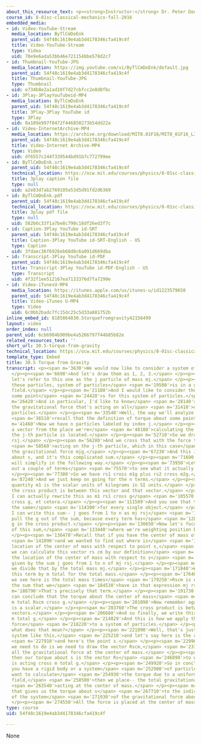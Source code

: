 ```yaml
---
about_this_resource_text: <p><strong>Instructor:</strong> Dr. Peter Dourmashkin</p>
course_id: 8-01sc-classical-mechanics-fall-2016
embedded_media:
- id: Video-YouTube-Stream
  media_location: ByTlCmDoEnk
  parent_uid: 54f48c1619e4ab3d4178346cfa419c4f
  title: Video-YouTube-Stream
  type: Video
  uid: 70e9e6ada53bb46e721154bbe578d2c7
- id: Thumbnail-YouTube-JPG
  media_location: https://img.youtube.com/vi/ByTlCmDoEnk/default.jpg
  parent_uid: 54f48c1619e4ab3d4178346cfa419c4f
  title: Thumbnail-YouTube-JPG
  type: Thumbnail
  uid: e734b8e2a1ad10f7d27cbfcc2e8d8fbc
- id: 3Play-3PlayYouTubeid-MP4
  media_location: ByTlCmDoEnk
  parent_uid: 54f48c1619e4ab3d4178346cfa419c4f
  title: 3Play-3Play YouTube id
  type: 3Play
  uid: 0a109e997f0472f446850273b54dd22a
- id: Video-InternetArchive-MP4
  media_location: https://archive.org/download/MIT8.01F16/MIT8_01F16_L30v05_360p.mp4
  parent_uid: 54f48c1619e4ab3d4178346cfa419c4f
  title: Video-Internet Archive-MP4
  type: Video
  uid: df6557c244f339544bd91b7c772799ee
- id: ByTlCmDoEnk.srt
  parent_uid: 54f48c1619e4ab3d4178346cfa419c4f
  technical_location: https://ocw.mit.edu/courses/physics/8-01sc-classical-mechanics-fall-2016/week-10-rotational-motion/30.5-torque-from-gravity/30.5-torque-from-gravity/ByTlCmDoEnk.srt
  title: 3play caption file
  type: null
  uid: a2e83d7ab2769105e53d5d91fd2d6369
- id: ByTlCmDoEnk.pdf
  parent_uid: 54f48c1619e4ab3d4178346cfa419c4f
  technical_location: https://ocw.mit.edu/courses/physics/8-01sc-classical-mechanics-fall-2016/week-10-rotational-motion/30.5-torque-from-gravity/30.5-torque-from-gravity/ByTlCmDoEnk.pdf
  title: 3play pdf file
  type: null
  uid: 582b6c33f1a7be8c790c18df26ed3f7c
- id: Caption-3Play YouTube id-SRT
  parent_uid: 54f48c1619e4ab3d4178346cfa419c4f
  title: Caption-3Play YouTube id-SRT-English - US
  type: Caption
  uid: 3fdaec36f6926eb68d8c6a091d669dba
- id: Transcript-3Play YouTube id-PDF
  parent_uid: 54f48c1619e4ab3d4178346cfa419c4f
  title: Transcript-3Play YouTube id-PDF-English - US
  type: Transcript
  uid: 4f32f1ee512167ea7133376d7fa7290e
- id: Video-iTunesU-MP4
  media_location: https://itunes.apple.com/us/itunes-u/id1223579658
  parent_uid: 54f48c1619e4ab3d4178346cfa419c4f
  title: Video-iTunes U-MP4
  type: Video
  uid: 6c0bb2badc7fc15dc25c5d33a881752b
inline_embed_id: 8185864830.5torquefromgravity42156499
layout: video
order_index: null
parent_uid: 6cb6984b909be4a5266797f44b85b82e
related_resources_text: ''
short_url: 30.5-torque-from-gravity
technical_location: https://ocw.mit.edu/courses/physics/8-01sc-classical-mechanics-fall-2016/week-10-rotational-motion/30.5-torque-from-gravity/30.5-torque-from-gravity
template_type: Embed
title: 30.5 Torque from Gravity
transcript: <p><span m='3630'>We would now like to consider a system of particles.</span>
  </p><p><span m='6690'>And let's draw them as 1, 2, 3.</span> </p><p><span m='11940'>And
  let's refer to this one as the j particle of mass mj.</span> </p><p><span m='17100'>And
  these particles, system of particles</span> <span m='19500'>is in a gravitational
  field.</span> </p><p><span m='21180'>And I would like to consider the torque about
  some point</span> <span m='24420'>s for this system of particles.</span> </p><p><span
  m='26420'>And in particular, I'd like to know</span> <span m='28140'>how do I treat
  the gravitational force that's acting on all</span> <span m='31410'>of these individual
  particles.</span> </p><p><span m='33540'>Well, the way we'll analyze this is</span>
  <span m='36510'>recall that the definition of torque about some point.</span> </p><p><span
  m='41460'>Now we have n particles labeled by index j.</span> </p><p><span m='46080'>It's
  a vector from the place we're</span> <span m='48180'>calculating the torque to where
  the j-th particle is located.</span> </p><p><span m='52710'>So we draw that vector
  rsj.</span> </p><p><span m='56280'>And we cross that with the force that's</span>
  <span m='58560'>acting on the j-th particle, which in this case</span> <span m='61710'>is
  the gravitational force mjg.</span> </p><p><span m='67230'>And this is the torque
  about s, and it's this complicated sum.</span> </p><p><span m='71690'>But the sum
  will simplify in the following way.</span> </p><p><span m='73950'>Let's just write
  out a couple of terms</span> <span m='75570'>to see what it actually looks like.</span>
  </p><p><span m='77380'>So we have rs1 cross m1g plus rs2 cross m2g.</span> </p><p><span
  m='87240'>And we just keep on going for the n terms.</span> </p><p><span m='90060'>Now
  quantity m1 is the scalar units of kilograms in SI units.</span> </p><p><span m='96270'>But
  the cross product is between this vector and that vector.</span> </p><p><span m='99870'>So
  I can actually rewrite this as m1 rs1 cross g</span> <span m='105570'>plus m2 rs2
  cross g, et cetera.</span> </p><p><span m='111509'>And you see that the g term is
  the same</span> <span m='114300'>for every single object.</span> </p><p><span m='116320'>So
  I can write this sum-- j goes from 1 to n as mj rsj</span> <span m='123900'>and
  pull the g out of the sum, because every term has</span> <span m='128190'>the same
  g in the cross product.</span> </p><p><span m='130650'>Now let's focus on the meaning
  of this sum,</span> <span m='133440'>where we're weighting position by mass.</span>
  </p><p><span m='136470'>Recall that if you have the center of mass of an object,</span>
  <span m='141090'>and we wanted to find out where is</span> <span m='142800'>the
  location of the center of mass with respect to point s,</span> <span m='146880'>then
  we can calculate this vector rs cm by our definition</span> <span m='152910'>that
  the location of the center of mass with respect to s</span> <span m='158940'>is
  given by the sum j goes from 1 to n of mj rsj.</span> </p><p><span m='166860'>And
  we divide that by the total mass mj.</span> </p><p><span m='171840'>We'll denote
  this term by m total for the total mass.</span> </p><p><span m='176460'>So what
  we see here is the total mass times</span> <span m='179250'>Rscm is equal to exactly
  the sum that we</span> <span m='184530'>have in that expression mj rsj.</span> </p><p><span
  m='188790'>That's precisely that term.</span> </p><p><span m='191730'>And so we
  can conclude that the torque about the center of mass</span> <span m='196140'>is
  m total Rscm cross g.</span> </p><p><span m='201090'>Now remember again m total
  is a scalar.</span> </p><p><span m='203760'>The cross product is between these two
  vectors.</span> </p><p><span m='206680'>And so finally, we write this as Rscm cross
  m total g.</span> </p><p><span m='214829'>And this is how we apply the gravitational
  force</span> <span m='218220'>to a system of particles.</span> </p><p><span m='219870'>Now
  what does that mean?</span> </p><p><span m='221890'>Well, that's just denote our
  system like this,</span> <span m='225210'>and let's say here is the center of mass,</span>
  <span m='227910'>and here's the point s.</span> </p><p><span m='229960'>So what
  we need to do is we need to draw the vector Rscm,</span> <span m='237680'>and apply
  all the gravitational force at the center of mass.</span> </p><p><span m='243260'>And
  then our torque about s is the vector Rs</span> <span m='246890'>to where the force
  is acting cross m total g.</span> </p><p><span m='249920'>So in conclusion, when
  you have a rigid body or a system</span> <span m='252980'>of particles, and you
  want to calculate</span> <span m='254930'>the torque due to a uniform gravitational
  field,</span> <span m='258500'>then we place-- the total gravitational force is</span>
  <span m='263540'>acting at the center of mass.</span> </p><p><span m='265490'>And
  that gives us the torque about s</span> <span m='267710'>to the individual torques
  of the system</span> <span m='271930'>of the gravitational force about s.</span>
  </p><p><span m='274550'>All the force is placed at the center of mass.</span> </p><p></p>
type: course
uid: 54f48c1619e4ab3d4178346cfa419c4f

---
```

None